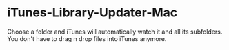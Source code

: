 iTunes-Library-Updater-Mac
==========================

Choose a folder and iTunes will automatically watch it and all its subfolders. 
You don't have to drag n drop files into iTunes anymore.
